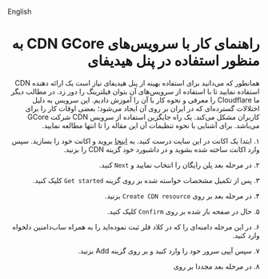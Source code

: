 English

<div dir="rtl">

# راهنمای کار با سرویس‌های CDN GCore به منظور استفاده در پنل هیدیفای

همانطور که می‌دانید برای استفاده بهینه از پنل هیدیفای نیاز است یک ارائه دهنده CDN استفاده نمایید تا با استفاده از سرویس‌های آن بتوان فیلترینگ را دور زد. در مطالب دیگر ما Cloudflare را معرفی و نحوه کار با آن را آموزش دادیم. این سرویس به دلیل اختلالات گسترده‌ای که در ایران بر روی آن ایجاد می‌شود؛ بعضی اوقات کار را برای کاربران مشکل می‌کند. یک راه جایگزین استفاده از سرویس CDN شرکت GCore می‌باشد. برای آشنایی با نحوه تنظیمات آن این مقاله را تا انتها مطالعه نمایید.

۱. ابتدا یک اکانت در این سایت درست کنید. به [اینجا](https://gcore.com) بروید و اکانت خود را بسازید. سپس وارد اکانت ساخته شده بشوید و در داشبورد خود گزینه CDN را بزنید.

۲. در مرحله بعد پلن رایگان را انتخاب نمایید و `Next` کنید.

۳. پس از تکمیل مشخصات خواسته شده بر روی گزینه `Get started` کلیک کنید.

۴. در مرحله بعد بر روی `Create CDN resource` بزنید.

۵. حال در صفحه باز شده بر روی `Confirm` کلیک کنید.

۶. در این مرحله دامنه‌ای را که در کلاد فلر ثبت نموده‌اید را به همراه ساب‌دامنین دلخواه وارد کنید.

۷. سپس آیپی سرور خود را وارد کنید و بر روی گزینه Add بزنید.

۸. در مرحله بعد مجددا بر روی 


